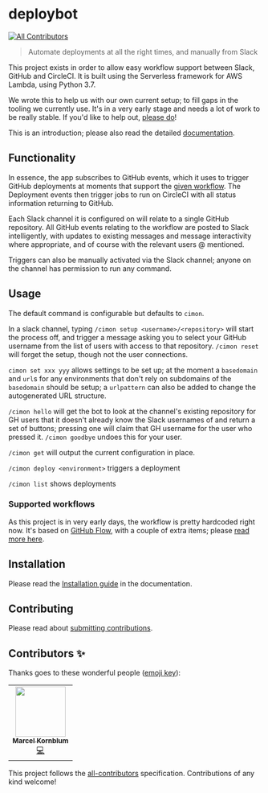 # deploybot
<!-- ALL-CONTRIBUTORS-BADGE:START - Do not remove or modify this section -->
[![All Contributors](https://img.shields.io/badge/all_contributors-1-orange.svg?style=flat-square)](#contributors-)
<!-- ALL-CONTRIBUTORS-BADGE:END -->

> Automate deployments at all the right times, and manually from Slack

This project exists in order to allow easy workflow support between Slack,
GitHub and CircleCI. It is built using the Serverless framework for AWS Lambda,
using Python 3.7.

We wrote this to help us with our own current setup; to fill gaps in the tooling
we currently use. It's in a very early stage and needs a lot of work to be
really stable. If you'd like to help out, [please do](./docs/CONTRIBUTING.md)!

This is an introduction; please also read the detailed [documentation](./docs).

## Functionality

In essence, the app subscribes to GitHub events, which it uses to trigger GitHub
deployments at moments that support the
[given workflow](./docs/project_workflow.md). The Deployment events then trigger
jobs to run on CircleCI with all status information returning to GitHub.

Each Slack channel it is configured on will relate to a single GitHub
repository. All GitHub events relating to the workflow are posted to Slack
intelligently, with updates to existing messages and message interactivity where
appropriate, and of course with the relevant users @ mentioned.

Triggers can also be manually activated via the Slack channel; anyone on the
channel has permission to run any command.

## Usage

The default command is configurable but defaults to `cimon`.

In a slack channel, typing `/cimon setup <username>/<repository>` will start the
process off, and trigger a message asking you to select your GitHub username
from the list of users with access to that repository. `/cimon reset` will
forget the setup, though not the user connections.

`cimon set xxx yyy` allows settings to be set up; at the moment a `basedomain` and
`url`s for any environments that don't rely on subdomains of the `basedomain` should
be setup; a `urlpattern` can also be added to change the autogenerated URL
structure.

`/cimon hello` will get the bot to look at the channel's existing repository for
GH users that it doesn't already know the Slack usernames of and return a set of
buttons; pressing one will claim that GH username for the user who pressed it.
`/cimon goodbye` undoes this for your user.

`/cimon get` will output the current configuration in place.

`/cimon deploy <environment>` triggers a deployment

`/cimon list` shows deployments

### Supported workflows

As this project is in very early days, the workflow is pretty hardcoded right
now. It's based on [GitHub Flow](https://guides.github.com/introduction/flow/),
with a couple of extra items; please
[read more here](./docs/project_workflow.md).

## Installation

Please read the [Installation guide](./docs/installation.md) in the
documentation.

## Contributing

Please read about [submitting contributions](./docs/CONTRIBUTING.md).

## Contributors ✨

Thanks goes to these wonderful people ([emoji key](https://allcontributors.org/docs/en/emoji-key)):

<!-- ALL-CONTRIBUTORS-LIST:START - Do not remove or modify this section -->
<!-- prettier-ignore-start -->
<!-- markdownlint-disable -->
<table>
  <tr>
    <td align="center"><a href="http://www.marcelkornblum.com"><img src="https://avatars.githubusercontent.com/u/1162347?v=4?s=100" width="100px;" alt=""/><br /><sub><b>Marcel Kornblum</b></sub></a><br /><a href="https://github.com/signal-noise/deploybot/commits?author=marcelkornblum" title="Code">💻</a></td>
  </tr>
</table>

<!-- markdownlint-restore -->
<!-- prettier-ignore-end -->

<!-- ALL-CONTRIBUTORS-LIST:END -->

This project follows the [all-contributors](https://github.com/all-contributors/all-contributors) specification. Contributions of any kind welcome!